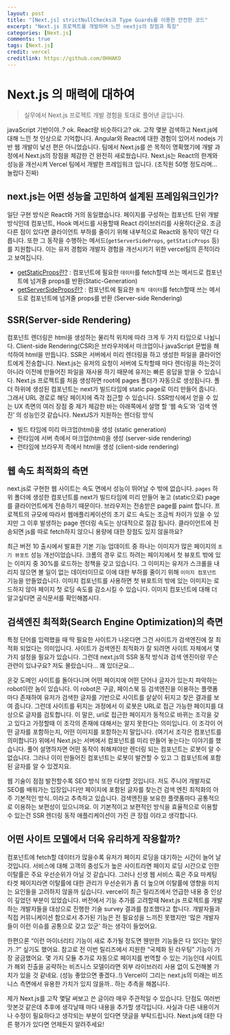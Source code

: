 ```yaml
---
layout: post
title: "[Next.js] strictNullChecks과 Type Guards를 이용한 안전한 코드"
excerpt: "Next.js 프로젝트를 개발하며 느낀 nextjs의 장점과 특징"
categories: [Next.js]
comments: true
tags: [Next.js]
credit: vercel
creditlink: https://github.com/OHHAKO
---
```


# Next.js 의 매력에 대하여

> 실무에서 Next.js 프로젝트 개발 경험을 토대로 풀어낸 글입니다.

javaScript 기반이야..? ok. React랑 비슷하다고? ok. 고작 몇분 검색하고 Next.js에 대해 느낀 첫 인상으로 기억합니다. Angular와 React에 대한 경험이 있어서 nodejs 기반 웹 개발이 낯선 편은 아니었습니다. 팀에서 Next.js를 쓴 목적이 명확했기에 개발 과정에서 Next.js의 장점을 체감한 건 완전히 새로웠습니다. Next.js는 React의 한계와 성능을 개선시켜 Vercel 팀에서 개발한 프레임워크 입니다. (조직원 50명 정도라며... 놀랍다 진짜)

## next.js는 어떤 성능을 고민하여 설계된 프레임워크인가?

일단 구현 방식은 React와 거의 동일했습니다. 페이지를 구성하는 컴포넌트 단위 개발 방식인데 컴포넌트, Hook 메서드를 사용할때 React 라이브러리를 사용하더군요. 조금 다른 점이 있다면 클라이언트 부하를 줄이기 위해 내부적으로 React와 동작이 약간 다릅니다. 또한 그 동작을 수행하는 메서드(`getServerSideProps`, `getStaticProps` 등)를 지원합니다. 이는 유저 경험와 개발자 경험을 개선시키기 위한 vercel팀의 흔적이라고 보여집니다.

- [getStaticProps란?](https://nextjs.org/docs/basic-features/data-fetching#getstaticprops-static-generation) : 컴포넌트에 필요한 `데이터`를 fetch할때 쓰는 메서드로 컴포넌트에 넘겨줄 props를 반환(Static-Generation)
- [getServerSideProps란?](https://nextjs.org/docs/basic-features/data-fetching#getserversideprops-server-side-rendering) : 컴포넌트에 필요한 `동적 데이터`를 fetch할때 쓰는 메서드로 컴포넌트에 넘겨줄 props를 반환 (Server-side Rendering)

## SSR(Server-side Rendering)

컴포넌트 렌더링은 html을 생성하는 물리적 위치에 따라 크게 두 가지 타입으로 나뉩니다. Client-side Rendering(CSR)은 브라우저에서 마크업이나 javaScript 문법을 해석하여 html을 만듭니다. SSR은 서버에서 미리 렌더링을 하고 생성한 파일을 클라이언트에게 전송합니다. Next.js는 유저의 요청이 서버에 도착할때 마다 렌더링을 하는것이 아니라 이전에 만들어진 파일을 재사용 하기 때문에 유저는 빠른 응답을 받을 수 있습니다.
Next.js 프로젝트를 처음 생성하면 root에 pages 폴더가 자동으로 생성됩니다. 폴더 하위에 생성된 컴포넌트는 next가 빌드타임에 static page로 미리 만들어 줍니다. 그래서 URL 경로로 해당 페이지에 즉각 접근할 수 있습니다. SSR방식에서 얻을 수 있는 UX 측면의 여러 장점 중 제가 체감한 바는 아래쪽에서 설명 할 ‘웹 속도’와 ‘검색 엔진’ 의 성능인것 같습니다.
NextJS가 지원하는 렌더링 방식

- 빌드 타임에 미리 마크업(html)을 생성 (static generation)
- 런타임에 서버 측에서 마크업(html)을 생성 (server-side rendering)
- 런타임에 브라우저 측에서 html을 생성 (client-side rendering)

## 웹 속도 최적화의 측면

next.js로 구현한 웹 사이트는 속도 면에서 성능이 뛰어날 수 밖에 없습니다. `pages` 하위 폴더에 생성한 컴포넌트를 next가 빌드타임에 미리 만들어 놓고 (static으로) page를 클라이언트에게 전송하기 때문이다. 브라우저는 전송받은 page를 paint 합니다. 프로젝트의 규모에 따라서 웹애플리케이션의 초기 로드 속도는 조금씩 차이가 있을 수 있지만 그 이후 발생하는 page 렌더링 속도는 상대적으로 절감 됩니다. 클라이언트에 전송되면 js를 따로 fetch하지 않으니 용량에 대한 장점도 있지 않을까요?

최근 버전 10 출시에서 발표한 기본 기능 업데이트 중 하나는 이미지가 많은 페이지의 `초기 뷰포트` 성능 개선이었습니다. 크롬의 경우 로드 하려는 페이지에서 첫 뷰포트 밖에 있는 이미지 중 30%를 로드하는 정책을 갖고 있습니다. 그 이미지는 유저가 스크롤을 내리지 않으면 볼 일이 없는 데이터이므로 이에 대한 부하를 줄이기 위해 `이미지 컴포넌트` 기능을 만들었습니다. 이미지 컴포넌트를 사용하면 첫 뷰포트의 밖에 있는 이미지는 로드하지 않아 페이지 첫 로딩 속도를 감소시킬 수 있습니다. 이미지 컴포넌트에 대해 더 알고싶다면 공식문서를 확인해봅시다.

## 검색엔진 최적화(Search Engine Optimization)의 측면

특정 단어를 입력했을 때 딱 필요한 사이트가 나온다면 그건 사이트가 검색엔진에 잘 최적화 되었다는 의미입니다. 사이트가 검색엔진 최적화가 잘 되려면 사이트 자체에서 몇 가지 설정을 필요가 있습니다. 그런데 next.js의 SSR 동작 방식과 검색 엔진이랑 무슨 관련이 있냐구요? 저도 몰랐습니다... 꽤 있더군요...

온갖 도메인 사이트를 돌아다니며 어떤 페이지에 어떤 단어나 글자가 있는지 파악하는 robot이란 놈이 있습니다. 이 robot은 구글, 페이스북 등 검색엔진을 이용하는 플랫폼 마다 존재하여 유저가 검색한 글자를 기반으로 사이트를 샅샅이 뒤지고 찾은 결과를 보여 줍니다. 그런데 사이트를 뒤지는 과정에서 이 로봇은 URL로 접근 가능한 페이지를 대상으로 글자를 검토합니다. 이 말은, url로 접근한 페이지가 동적으로 바뀌는 조각을 갖고 있다고 가정할때 이 조각의 존재에 대해서는 알지 못한다는 의미입니다. 이 조각이 어떤 글자를 포함하는지, 어떤 이미지를 포함하는지 말입니다. (여기서 조각은 컴포넌트를 의미합니다) 위에서 Next.js는 서버에서 컴포넌트를 미리 만들어 놓는다는 이야기를 했습니다. 풀어 설명하자면 어떤 동작이 취해져야만 렌더링 되는 컴포넌트는 로봇이 알 수 없습니다. 그러나 이미 만들어진 컴포넌트는 로봇이 발견할 수 있고 그 컴포넌트에 포함된 글자를 알 수 있겠지요.

웹 기술이 점점 발전할수록 SEO 방식 또한 다양할 것입니다. 저도 주니어 개발자로 SEO를 배워가는 입장입니다만 페이지에 포함된 글자를 찾는건 검색 엔진 최적화의 아주 기본적인 방식..이라고 추측하고 있습니다. 검색엔진을 보유한 플랫폼마다 공통적으로 이용하는 보편성이 있으니까요. 이 기본적이고 보편적인 방식을 효율적으로 이용할 수 있는건 SSR 렌더링 동작 애플리케이션이 가진 큰 장점 이라고 생각합니다.

## 어떤 사이트 모델에서 더욱 유리하게 작용할까?

컴포넌트에 fetch할 데이터가 많을수록 유저가 페이지 로딩을 대기하는 시간이 늘어 날 것입니다. 서비스에 대해 고객의 충성도가 높은 사이트라면 페이지 로딩 시간으로 인한 이탈률은 주요 우선순위가 아닐 것 같습니다. 그러나 신생 웹 서비스 혹은 주요 마케팅 타겟 페이지라면 이탈률에 대한 관리가 우선순위가 좀 더 높으며 이탈률에 영향을 미치는 요인들을 고려하지 않을까 싶습니다.
vercel이 최근 릴리즈에서 언급한 내용 중 인상이 깊었던 부분이 있었습니다. 버전에서 기능 추가를 고려할때 Next.js 프로젝트를 개발하는 개발자들을 대상으로 진행한 기술 survey 결과를 참조했다고 합니다. 개발자들과 직접 커뮤니케이션 함으로서 추가된 기능은 전 필요성을 느끼진 못했지만 '많은 개발자들이 이런 이슈를 공통으로 갖고 있군' 하는 생각이 들었어요.

한편으론 “이런 마이너리티 기능이 새로 추가될 정도면 웬만한 기능들은 다 있다는 말인가..?” 싶기도 했어요. 참고로 전 이번 릴리즈에서 지원한 “국제화 된 라우팅” 기능이 가장 궁금했어요. 몇 가지 모듈 추가로 자동으로 페이지를 번역할 수 있는 기능인데 사이트가 해외 진출을 공략하는 비즈니스 모델이라면 외부 라이브러리 사용 없이 도전해볼 가치가 있을 것 같네요. (성능 좋았으면 좋겠다..!)
Vercel이 그리는 next.js의 미래는 비즈니스 측면에서 유용한 가치가 있지 않을까.. 하는 추측을 해봅니다.

제가 Next.js를 고작 몇달 써보고 쓴 글이라 매우 주관적일 수 있습니다. 단점도 여러번 맛본것 같은데 추후에 생각날때 마다 내용을 추가할 생각입니다. 사실과 다른 내용이거나 수정이 필요하다고 생각되는 부분이 있다면 댓글을 부탁드립니다. Next.js에 대한 다른 평가가 있다면 언제든지 알려주세요!
